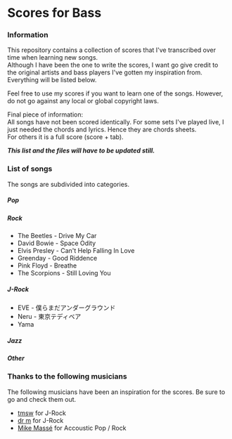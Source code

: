 # Scores for Bass

### Information
This repository contains a collection of scores that I've transcribed over time when learning new songs.<br>Although I have been the one to write the scores, I want go give credit to the original artists and bass players I've gotten my inspiration from. Everything will be listed below.

Feel free to use my scores if you want to learn one of the songs. However, do not go against any local or global copyright laws.

Final piece of information:<br>
All songs have not been scored identically. For some sets I've played live, I just needed the chords and lyrics. Hence they are chords sheets.<br>
For others it is a full score (score + tab).

***This list and the files will have to be updated still.***

### List of songs
The songs are subdivided into categories.

##### Pop


##### Rock
- The Beetles     - Drive My Car
- David Bowie     - Space Odity
- Elvis Presley   - Can't Help Falling In Love
- Greenday        - Good Riddence
- Pink Floyd      - Breathe
- The Scorpions   - Still Loving You

##### J-Rock
- EVE     - 僕らまだアンダーグラウンド
- Neru    - 東京テディベア
- Yama

##### Jazz

##### Other

### Thanks to the following musicians
The following musicians have been an inspiration for the scores. Be sure to go and check them out.
- [tmsw](https://www.youtube.com/channel/UCERcRHF1qiCOwdBpxCCJ7Vw) for J-Rock
- [dr m](https://www.youtube.com/user/drm0120) for J-Rock
- [Mike Massé](https://www.youtube.com/channel/UCEVZNpzM9oDegvplv5Z36Sw) for Accoustic Pop / Rock

